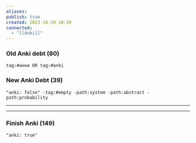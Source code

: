 ```yaml
---
aliases: 
publish: true
created: 2023-10-29 10:39
connected:
  - "[[Anki]]"
---
```


### Old Anki debt (80)
```query
tag:#анки OR tag:#anki
```


### New Anki Debt (39)
```query
"anki: false" -tag:#empty -path:system -path:abstract -path:probability
```

---


---
### Finish Anki (149)
```query
"anki: true"
```